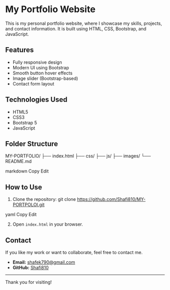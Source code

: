 # My Portfolio Website

This is my personal portfolio website, where I showcase my skills, projects, and contact information. It is built using HTML, CSS, Bootstrap, and JavaScript.

## Features

- Fully responsive design
- Modern UI using Bootstrap
- Smooth button hover effects
- Image slider (Bootstrap-based)
- Contact form layout

## Technologies Used

- HTML5
- CSS3
- Bootstrap 5
- JavaScript

## Folder Structure

MY-PORTFOLIO/ ├── index.html ├── css/ ├── js/ ├── images/ └── README.md

markdown
Copy
Edit

## How to Use

1. Clone the repository:
git clone https://github.com/Shafi810/MY-PORTPOLOI.git

yaml
Copy
Edit

2. Open `index.html` in your browser.


## Contact

If you like my work or want to collaborate, feel free to contact me.

- **Email:** shafek790@gmail.com
- **GitHub:** [Shafi810](https://github.com/Shafi810)

---

Thank you for visiting!